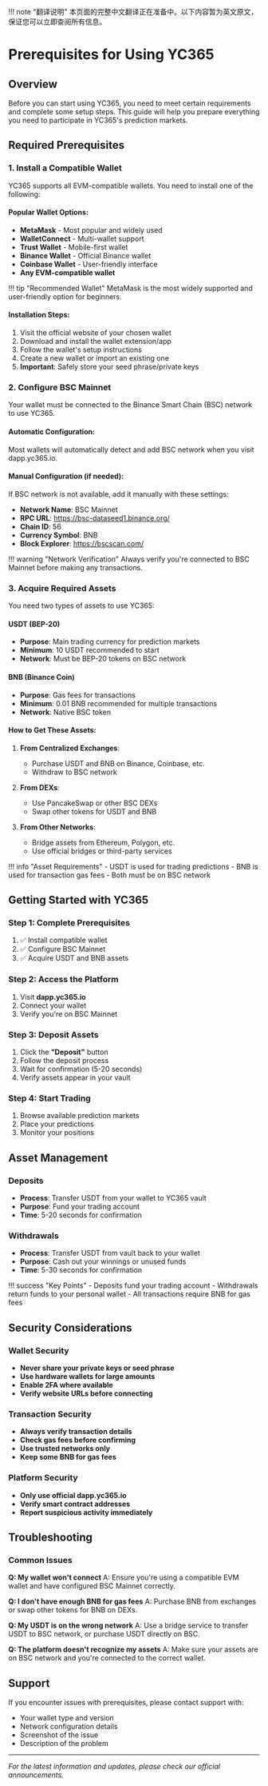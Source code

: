 !!! note "翻译说明"
    本页面的完整中文翻译正在准备中。以下内容暂为英文原文，保证您可以立即查阅所有信息。

# Prerequisites for Using YC365

## Overview

Before you can start using YC365, you need to meet certain requirements and complete some setup steps. This guide will help you prepare everything you need to participate in YC365's prediction markets.

## Required Prerequisites

### 1. Install a Compatible Wallet

YC365 supports all EVM-compatible wallets. You need to install one of the following:

#### Popular Wallet Options:
- **MetaMask** - Most popular and widely used
- **WalletConnect** - Multi-wallet support
- **Trust Wallet** - Mobile-first wallet
- **Binance Wallet** - Official Binance wallet
- **Coinbase Wallet** - User-friendly interface
- **Any EVM-compatible wallet**

!!! tip "Recommended Wallet"
    MetaMask is the most widely supported and user-friendly option for beginners.

#### Installation Steps:
1. Visit the official website of your chosen wallet
2. Download and install the wallet extension/app
3. Follow the wallet's setup instructions
4. Create a new wallet or import an existing one
5. **Important**: Safely store your seed phrase/private keys

### 2. Configure BSC Mainnet

Your wallet must be connected to the Binance Smart Chain (BSC) network to use YC365.

#### Automatic Configuration:
Most wallets will automatically detect and add BSC network when you visit dapp.yc365.io.

#### Manual Configuration (if needed):
If BSC network is not available, add it manually with these settings:

- **Network Name**: BSC Mainnet
- **RPC URL**: https://bsc-dataseed1.binance.org/
- **Chain ID**: 56
- **Currency Symbol**: BNB
- **Block Explorer**: https://bscscan.com/

!!! warning "Network Verification"
    Always verify you're connected to BSC Mainnet before making any transactions.

### 3. Acquire Required Assets

You need two types of assets to use YC365:

#### USDT (BEP-20)
- **Purpose**: Main trading currency for prediction markets
- **Minimum**: 10 USDT recommended to start
- **Network**: Must be BEP-20 tokens on BSC network

#### BNB (Binance Coin)
- **Purpose**: Gas fees for transactions
- **Minimum**: 0.01 BNB recommended for multiple transactions
- **Network**: Native BSC token

#### How to Get These Assets:
1. **From Centralized Exchanges**:
   - Purchase USDT and BNB on Binance, Coinbase, etc.
   - Withdraw to BSC network

2. **From DEXs**:
   - Use PancakeSwap or other BSC DEXs
   - Swap other tokens for USDT and BNB

3. **From Other Networks**:
   - Bridge assets from Ethereum, Polygon, etc.
   - Use official bridges or third-party services

!!! info "Asset Requirements"
    - USDT is used for trading predictions
    - BNB is used for transaction gas fees
    - Both must be on BSC network

## Getting Started with YC365

### Step 1: Complete Prerequisites
1. ✅ Install compatible wallet
2. ✅ Configure BSC Mainnet
3. ✅ Acquire USDT and BNB assets

### Step 2: Access the Platform
1. Visit **dapp.yc365.io**
2. Connect your wallet
3. Verify you're on BSC Mainnet

### Step 3: Deposit Assets
1. Click the **"Deposit"** button
2. Follow the deposit process
3. Wait for confirmation (5-20 seconds)
4. Verify assets appear in your vault

### Step 4: Start Trading
1. Browse available prediction markets
2. Place your predictions
3. Monitor your positions

## Asset Management

### Deposits
- **Process**: Transfer USDT from your wallet to YC365 vault
- **Purpose**: Fund your trading account
- **Time**: 5-20 seconds for confirmation

### Withdrawals
- **Process**: Transfer USDT from vault back to your wallet
- **Purpose**: Cash out your winnings or unused funds
- **Time**: 5-30 seconds for confirmation

!!! success "Key Points"
    - Deposits fund your trading account
    - Withdrawals return funds to your personal wallet
    - All transactions require BNB for gas fees

## Security Considerations

### Wallet Security
- **Never share your private keys or seed phrase**
- **Use hardware wallets for large amounts**
- **Enable 2FA where available**
- **Verify website URLs before connecting**

### Transaction Security
- **Always verify transaction details**
- **Check gas fees before confirming**
- **Use trusted networks only**
- **Keep some BNB for gas fees**

### Platform Security
- **Only use official dapp.yc365.io**
- **Verify smart contract addresses**
- **Report suspicious activity immediately**

## Troubleshooting

### Common Issues

**Q: My wallet won't connect**
A: Ensure you're using a compatible EVM wallet and have configured BSC Mainnet correctly.

**Q: I don't have enough BNB for gas fees**
A: Purchase BNB from exchanges or swap other tokens for BNB on DEXs.

**Q: My USDT is on the wrong network**
A: Use a bridge service to transfer USDT to BSC network, or purchase USDT directly on BSC.

**Q: The platform doesn't recognize my assets**
A: Make sure your assets are on BSC network and you're connected to the correct wallet.

## Support

If you encounter issues with prerequisites, please contact support with:
- Your wallet type and version
- Network configuration details
- Screenshot of the issue
- Description of the problem

---

*For the latest information and updates, please check our official announcements.* 